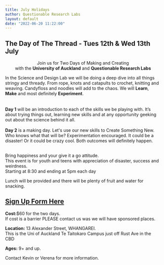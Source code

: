 ```yaml
---
title: July Holidays
author: Questionable Research Labs
layout: default
date: "2022-06-20 11:22:00"
---
```


## The Day of The Thread - Tues 12th & Wed 13th July

<p align="center"> Join us for Two Days of Making and Creating <br>with the <b>University of Auckland</b> and <b>Questionable Research Labs</b></p>

In the Science and Design Lab we will be doing a deep dive into all things stringy and thready. From rope, knots and catapults to crochet, knitting and weaving. Candyfloss and noodles will add to the chaos.  We will <b>Learn</b>, <b>Make</b> and most definitely <b>Experiment</b>.<br><br>  
<b>Day 1</b> will be an introduction to each of the skills we be playing with. It’s about trying things out, learning new skills and at any opportunity geeking out about the science behind it all.<br><br> 
<b>Day 2</b> is a making day. Let's use our new skills to Create Something New. Who knows what that will be? Experimentation encouraged. It could be a disaster! Or it could be crazy cool. Both outcomes will definitely happen.  

<br> 
Bring happiness and your give it a go attitude.<br>This event is for youth and teens with appreciation of disaster, success and weirdness.<br>  
Starting at 8:30 and ending at 5pm each day<br>

Lunch will be provided and there will be plenty of fruit and water for snacking. 

## [Sign Up Form Here][sul]

<b>Cost:</b>$60 for the two days.<br>
If cost is a barrier PLEASE contact us was we will have sponsored places.<br>

<b>Location:</b> 13 Alexander Street, WHANGAREI.<br>
This is the Uni of Auckland Te Taitokaro Campus just off Rust Ave in the CBD

<b>Ages:</b> 9+ and up.<br>

Contact Kevin or Verena for more information. 

[sul]: https://day-of-the-thread.lilregie.com
